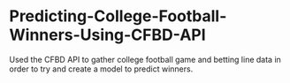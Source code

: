 # Predicting-College-Football-Winners-Using-CFBD-API
Used the CFBD API to gather college football game and betting line data in order to try and create a model to predict winners.
